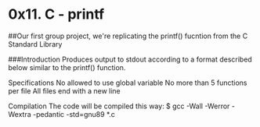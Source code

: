# 0x11. C - printf

##Our first group project, we're replicating the printf() fucntion from the C Standard Library

###Introduction
Produces output to stdout according to a format described below similar to the printf() function.

Specifications
No allowed to use global variable
No more than 5 functions per file
All files end with a new line

Compilation
The code will be compiled this way:
$ gcc -Wall -Werror -Wextra -pedantic -std=gnu89 *.c

